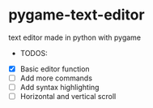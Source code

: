 # pygame-text-editor
text editor made in python with pygame  


- TODOS:
- [x] Basic editor function
- [ ] Add more commands
- [ ] Add syntax highlighting
- [ ] Horizontal and vertical scroll